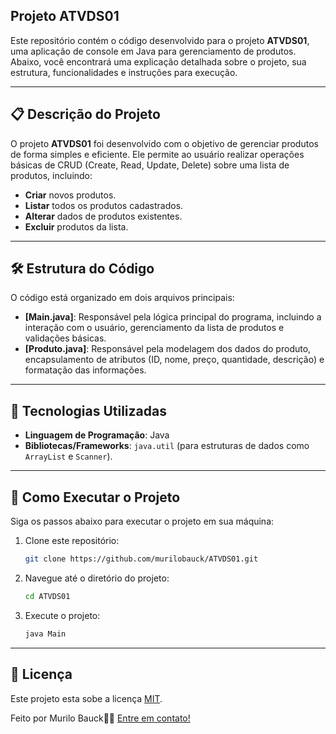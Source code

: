 ## Projeto ATVDS01

Este repositório contém o código desenvolvido para o projeto **ATVDS01**, uma aplicação de console em Java para gerenciamento de produtos. Abaixo, você encontrará uma explicação detalhada sobre o projeto, sua estrutura, funcionalidades e instruções para execução.

---

## 📋 Descrição do Projeto

O projeto **ATVDS01** foi desenvolvido com o objetivo de gerenciar produtos de forma simples e eficiente. Ele permite ao usuário realizar operações básicas de CRUD (Create, Read, Update, Delete) sobre uma lista de produtos, incluindo:

- **Criar** novos produtos.
- **Listar** todos os produtos cadastrados.
- **Alterar** dados de produtos existentes.
- **Excluir** produtos da lista.

---

## 🛠️ Estrutura do Código

O código está organizado em dois arquivos principais:

- **[Main.java]**: Responsável pela lógica principal do programa, incluindo a interação com o usuário, gerenciamento da lista de produtos e validações básicas.
- **[Produto.java]**: Responsável pela modelagem dos dados do produto, encapsulamento de atributos (ID, nome, preço, quantidade, descrição) e formatação das informações.

---

## 🚀 Tecnologias Utilizadas

- **Linguagem de Programação**: Java
- **Bibliotecas/Frameworks**: `java.util` (para estruturas de dados como `ArrayList` e `Scanner`).

---

## 📂 Como Executar o Projeto

Siga os passos abaixo para executar o projeto em sua máquina:

1. Clone este repositório:
   ```bash
   git clone https://github.com/murilobauck/ATVDS01.git

 2. Navegue até o diretório do projeto:
    ```bash
    cd ATVDS01
    ```
3. Execute o projeto:
    ```bash
    java Main
    ```

---

## 📝 Licença

Este projeto esta sobe a licença [MIT](https://github.com/murilobauck/ATVDS01/LICENSE).

Feito por Murilo Bauck👋🏽 [Entre em contato!](https://www.linkedin.com/in/murilo-bauck-)